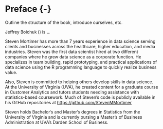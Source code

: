 
# Preface {-}

Outline the structure of the book, introduce ourselves, etc.

Jeffrey Boichuk (<link>) is ... 

Steven Mortimer has more than 7 years experience in data science serving clients 
and businesses across the healthcare, higher education, and media industries. 
Steven was the first data scientist hired at two different companies where he 
grew data science as a corporate function. He specializes in team building, rapid 
prototyping, and practical applications of data science using the R programming 
language to quickly realize business value.

Also, Steven is committed to helping others develop skills in data science. At 
the University of Virginia (UVA), he created content for a graduate course in 
Customer Analytics and tutors students needing assistance with statistics-based 
coursework. Much of Steven’s code is publicly available in his GitHub repositories 
at https://github.com/StevenMMortimer

Steven holds Bachelor’s and Master’s degrees in Statistics from the University of 
Virginia and is currently pursing a Master’s of Business Administration at UVA’s 
Darden School of Business.
